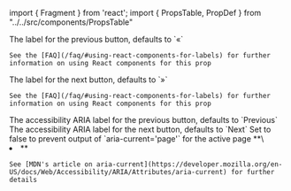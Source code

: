import { Fragment } from 'react';
import { PropsTable, PropDef } from "../../src/components/PropsTable"

<Fragment>
  <PropDef name='previousLabel' type='string | ReactNode' defaultValue='«'>
    The label for the previous button, defaults to `«`
    
    See the [FAQ](/faq/#using-react-components-for-labels) for further information on using React components for this prop
  </PropDef>
  <PropDef name='nextLabel' type='string | ReactNode' defaultValue='»'>
    The label for the next button, defaults to `»`

    See the [FAQ](/faq/#using-react-components-for-labels) for further information on using React components for this prop

  </PropDef>
  <PropDef name='ariaPreviousLabel' type='string' defaultValue='Previous'>
    The accessibility ARIA label for the previous button, defaults to `Previous`
  </PropDef>
  <PropDef name='ariaNextLabel' type='string' defaultValue='Next'>
    The accessibility ARIA label for the next button, defaults to `Next`
  </PropDef>
  <PropDef name='ariaCurrentAttr' type='boolean' defaultValue='true'>
    Set to false to prevent output of `aria-current='page'` for the active page **\<li>**

    See [MDN's article on aria-current](https://developer.mozilla.org/en-US/docs/Web/Accessibility/ARIA/Attributes/aria-current) for further details

  </PropDef>
</Fragment>
